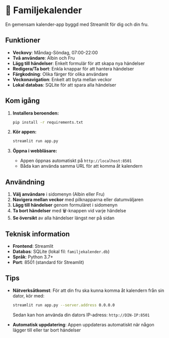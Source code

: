 # 📅 Familjekalender

En gemensam kalender-app byggd med Streamlit för dig och din fru.

## Funktioner

- **Veckovy**: Måndag-Söndag, 07:00-22:00
- **Två användare**: Albin och Fru
- **Lägg till händelser**: Enkelt formulär för att skapa nya händelser
- **Redigera/Ta bort**: Enkla knappar för att hantera händelser
- **Färgkodning**: Olika färger för olika användare
- **Veckonavigation**: Enkelt att byta mellan veckor
- **Lokal databas**: SQLite för att spara alla händelser

## Kom igång

1. **Installera beroenden:**
   ```bash
   pip install -r requirements.txt
   ```

2. **Kör appen:**
   ```bash
   streamlit run app.py
   ```

3. **Öppna i webbläsare:**
   - Appen öppnas automatiskt på `http://localhost:8501`
   - Båda kan använda samma URL för att komma åt kalendern

## Användning

1. **Välj användare** i sidomenyn (Albin eller Fru)
2. **Navigera mellan veckor** med pilknapparna eller datumväljaren
3. **Lägg till händelser** genom formuläret i sidomenyn
4. **Ta bort händelser** med 🗑️-knappen vid varje händelse
5. **Se översikt** av alla händelser längst ner på sidan

## Teknisk information

- **Frontend**: Streamlit
- **Databas**: SQLite (lokal fil: `familjekalender.db`)
- **Språk**: Python 3.7+
- **Port**: 8501 (standard för Streamlit)

## Tips

- **Nätverksåtkomst**: För att din fru ska kunna komma åt kalendern från sin dator, kör med:
  ```bash
  streamlit run app.py --server.address 0.0.0.0
  ```
  Sedan kan hon använda din dators IP-adress: `http://DIN-IP:8501`

- **Automatisk uppdatering**: Appen uppdateras automatiskt när någon lägger till eller tar bort händelser